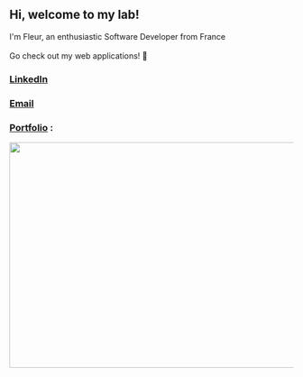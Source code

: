 ## Hi, welcome to my lab!
 
I'm Fleur, an enthusiastic Software Developer from France <br> <br>
Go check out my web applications! 🤗 <br>
### [LinkedIn]()
### [Email](mailto:fleur.dalle@hotmail.com)

### [Portfolio](https://www.fleurdalle.com/) :
<p align="center">
 <a href="https://www.fleurdalle.com/">
  <img src="https://user-images.githubusercontent.com/75179031/121142757-9c408880-c83c-11eb-95ba-45e2fe626e30.png" width="650" height="400">
  <a/>
</p>
